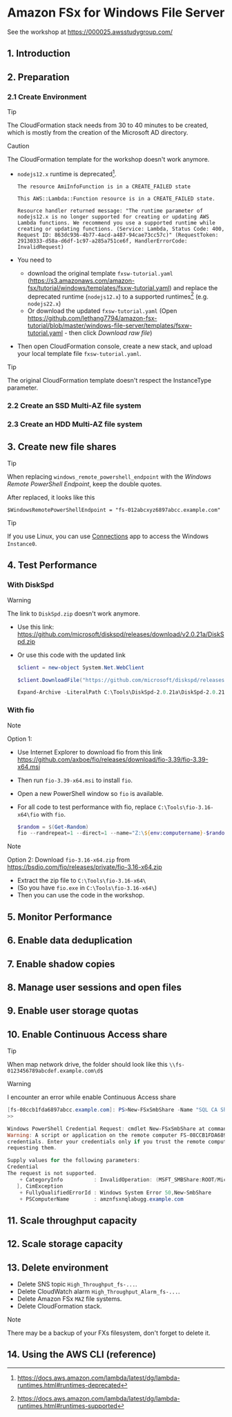 # Amazon FSx for Windows File Server

See the workshop at <https://000025.awsstudygroup.com/>

## 1. Introduction

## 2. Preparation

### 2.1 Create Environment

> [!TIP]
> The CloudFormation stack needs from 30 to 40 minutes to be created, which is mostly from the creation of the Microsoft AD directory.

> [!CAUTION]
> The CloudFormation template for the workshop doesn't work anymore.
>
> - `nodejs12.x` runtime is deprecated[^1].
>
>   ```
>   The resource AmiInfoFunction is in a CREATE_FAILED state
>
>   This AWS::Lambda::Function resource is in a CREATE_FAILED state.
>
>   Resource handler returned message: "The runtime parameter of nodejs12.x is no longer supported for creating or updating AWS Lambda functions. We recommend you use a supported runtime while creating or updating functions. (Service: Lambda, Status Code: 400, Request ID: 863dc936-4b77-4acd-a487-94cae73cc57c)" (RequestToken: 29130333-d58a-d6df-1c97-a285a751ce6f, HandlerErrorCode: InvalidRequest)
>   ```
>
> - You need to
>   - download the original template `fxsw-tutorial.yaml` (<https://s3.amazonaws.com/amazon-fsx/tutorial/windows/templates/fsxw-tutorial.yaml>) and replace the deprecated runtime (`nodejs12.x`) to a supported runtimes[^2] (e.g. `nodejs22.x`)
>   - Or download the updated `fxsw-tutorial.yaml` (Open <https://github.com/lethang7794/amazon-fsx-tutorial/blob/master/windows-file-server/templates/fsxw-tutorial.yaml> - then click _Download raw file_)
> - Then open CloudFormation console, create a new stack, and upload your local template file `fxsw-tutorial.yaml`.

> [!TIP]
> The original CloudFormation template doesn't respect the InstanceType parameter.

### 2.2 Create an SSD Multi-AZ file system

### 2.3 Create an HDD Multi-AZ file system

## 3. Create new file shares

> [!TIP]
> When replacing `windows_remote_powershell_endpoint` with the _Windows Remote PowerShell Endpoint_, keep the double quotes.
>
> After replaced, it looks like this
>
> ```
> $WindowsRemotePowerShellEndpoint = "fs-012abcxyz6897abcc.example.com"
> ```

> [!TIP]
> If you use Linux, you can use [Connections](https://apps.gnome.org/Connections/) app to access the Windows `Instance0`.

## 4. Test Performance

### With DiskSpd

> [!WARNING]
> The link to `DiskSpd.zip` doesn't work anymore.
>
> - Use this link: <https://github.com/microsoft/diskspd/releases/download/v2.0.21a/DiskSpd.zip>
> - Or use this code with the updated link
>
>   ```powershell
>   $client = new-object System.Net.WebClient
>
>   $client.DownloadFile("https://github.com/microsoft/diskspd/releases/download/v2.0.21a/DiskSpd.zip","C:\Tools\DiskSpd-2.0.21a\DiskSpd-2.0.21a.zip")
>
>   Expand-Archive -LiteralPath C:\Tools\DiskSpd-2.0.21a\DiskSpd-2.0.21a.zip -DestinationPath C:\Tools\DiskSpd-2.0.21a
>   ```

### With fio

> [!NOTE]
> Option 1:
>
> - Use Internet Explorer to download fio from this link <https://github.com/axboe/fio/releases/download/fio-3.39/fio-3.39-x64.msi>
> - Then run `fio-3.39-x64.msi` to install `fio`.
> - Open a new PowerShell window so `fio` is available.
> - For all code to test performance with fio, replace `C:\Tools\fio-3.16-x64\fio` with `fio`.
>
>   ```PowerShell
>   $random = $(Get-Random)
>   fio --randrepeat=1 --direct=1 --name="Z:\${env:computername}-$random.dat" --numjobs=1 --bs=64K --iodepth=32 --size=1024M --readwrite=write --rwmixwrite=100 --thread --time_based --runtime=120
>   ```

> [!NOTE]
> Option 2: Download `fio-3.16-x64.zip` from <https://bsdio.com/fio/releases/private/fio-3.16-x64.zip>
>
> - Extract the zip file to `C:\Tools\fio-3.16-x64\`
> - (So you have `fio.exe` in `C:\Tools\fio-3.16-x64\`)
> - Then you can use the code in the workshop.

## 5. Monitor Performance

## 6. Enable data deduplication

## 7. Enable shadow copies

## 8. Manage user sessions and open files

## 9. Enable user storage quotas

## 10. Enable Continuous Access share

> [!TIP]
> When map network drive, the folder should look like this `\\fs-0123456789abcdef.example.com\d$`

> [!WARNING]
> I encounter an error while enable Continuous Access share
>
> ```powershell
> [fs-08ccb1fda6897abcc.example.com]: PS>New-FSxSmbShare -Name "SQL CA Share" -Path "D:\sql" -Description "SQL CA share" -ContinuouslyAvailable $True -FolderEnumerationMode AccessBased -EncryptData $true
> >>
>
> Windows PowerShell Credential Request: cmdlet New-FSxSmbShare at command pipeline position 1
> Warning: A script or application on the remote computer FS-08CCB1FDA6897ABCC.EXAMPLE.COM is requesting your
> credentials. Enter your credentials only if you trust the remote computer and the application or script that is
> requesting them.
>
> Supply values for the following parameters:
> Credential
> The request is not supported.
>     + CategoryInfo          : InvalidOperation: (MSFT_SMBShare:ROOT/Microsoft/Windows/SMB/MSFT_SMBShare) [New-SmbShare
>    ], CimException
>     + FullyQualifiedErrorId : Windows System Error 50,New-SmbShare
>     + PSComputerName        : amznfsxnqlabugg.example.com
> ```

## 11. Scale throughput capacity

## 12. Scale storage capacity

## 13. Delete environment

- Delete SNS topic `High_Throughput_fs-...`.
- Delete CloudWatch alarm `High_Throughput_Alarm_fs-...`.
- Delete Amazon FSx `MAZ` file systems.
- Delete CloudFormation stack.

> [!NOTE]
> There may be a backup of your FXs filesystem, don't forget to delete it.

## 14. Using the AWS CLI (reference)

[^1]: <https://docs.aws.amazon.com/lambda/latest/dg/lambda-runtimes.html#runtimes-deprecated>
[^2]: <https://docs.aws.amazon.com/lambda/latest/dg/lambda-runtimes.html#runtimes-supported>
